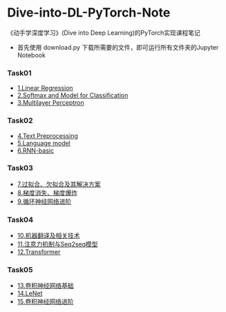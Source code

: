 # Dive-into-DL-PyTorch-Note
《动手学深度学习》(Dive into Deep Learning)的PyTorch实现课程笔记

- 首先使用 download.py 下载所需要的文件，即可运行所有文件夹的Jupyter Notebook

### Task01
- [1.Linear Regression](./1.Linear-Regression/Note.md)
- [2.Softmax and Model for Classification](./2.Softmax-and-Model-for-Classification/Note.md)
- [3.Multilayer Perceptron](./3.Multilayer-Perceptron/Note.md)

### Task02
- [4.Text Preprocessing](./4.Text-Preprocessing/Note.md)
- [5.Language model](./5.Language-model/Note.md)
- [6.RNN-basic](./6.RNN-basic/Note.md)

### Task03
- [7.过拟合、欠拟合及其解决方案]()
- [8.梯度消失、梯度爆炸]()
- [9.循环神经网络进阶]()

### Task04
- [10.机器翻译及相关技术]()
- [11.注意力机制与Seq2seq模型]()
- [12.Transformer]()

### Task05
- [13.卷积神经网络基础]()
- [14.LeNet]()
- [15.卷积神经网络进阶]()